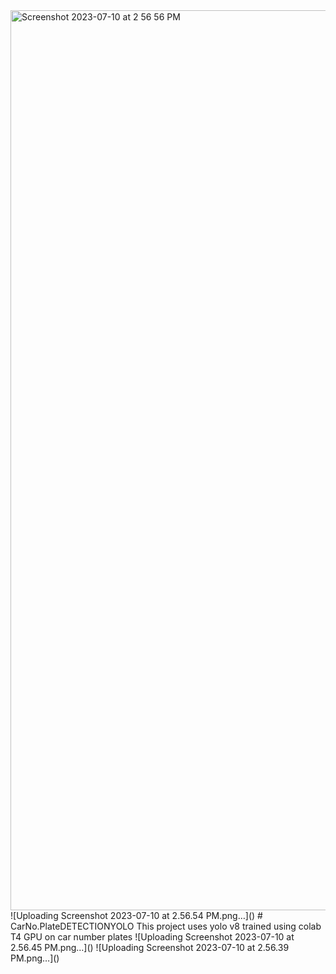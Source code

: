 <img width="1440" alt="Screenshot 2023-07-10 at 2 56 56 PM" src="https://github.com/vaibhav3105/CarNo.PlateDETECTIONYOLO/assets/97734436/7b9c62e5-0be7-42bc-81b3-6ab3ac4c6463">
![Uploading Screenshot 2023-07-10 at 2.56.54 PM.png…]()
# CarNo.PlateDETECTIONYOLO
This project uses yolo v8 trained using colab T4 GPU on car number plates
![Uploading Screenshot 2023-07-10 at 2.56.45 PM.png…]()
![Uploading Screenshot 2023-07-10 at 2.56.39 PM.png…]()
